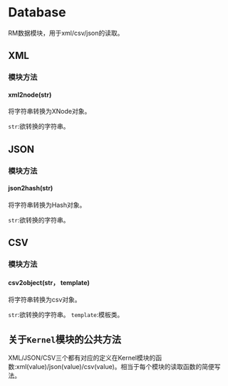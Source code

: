 # Database
RM数据模块，用于xml/csv/json的读取。

## XML
### 模块方法
#### xml2node(str)
将字符串转换为XNode对象。

`str`:欲转换的字符串。
## JSON
### 模块方法
#### json2hash(str)
将字符串转换为Hash对象。

`str`:欲转换的字符串。
## CSV
### 模块方法
#### csv2object(str， template)
将字符串转换为csv对象。

`str`:欲转换的字符串。
`template`:模板类。
## 关于`Kernel`模块的公共方法
XML/JSON/CSV三个都有对应的定义在Kernel模块的函数:xml(value)/json(value)/csv(value)。相当于每个模块的读取函数的简便写法。